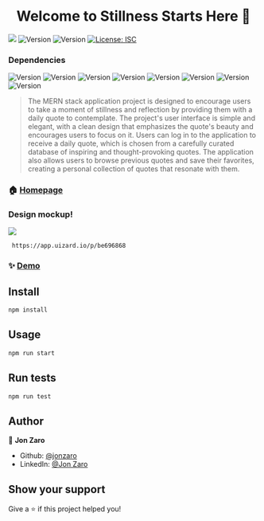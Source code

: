 <h1 align="center">Welcome to Stillness Starts Here 👋</h1>
<p>
<img src="https://img.shields.io/static/v1?label=Tested&message=PASS&color=green" />
  <img alt="Version" src="https://img.shields.io/badge/deployed-cyclic.sh-red.svg?cacheSeconds=2592000" />
    <img alt="Version" src="https://img.shields.io/badge/version-(1.0.01)-blue.svg?cacheSeconds=2592000" />

  <a href="#" target="_blank">
    <img alt="License: ISC" src="https://img.shields.io/badge/License-ISC-yellow.svg" />
  </a>
</p>
<h3>Dependencies</h3>
<p>
  <img alt="Version" src="https://img.shields.io/badge/axios--blue.svg?cacheSeconds=2592000" />
  <img alt="Version" src="https://img.shields.io/badge/React--9cf.svg?cacheSeconds=2592000" />
  <img alt="Version" src="https://img.shields.io/badge/bcrypt--green.svg?cacheSeconds=2592000" />
  <img alt="Version" src="https://img.shields.io/badge/dotenv--yellow.svg?cacheSeconds=2592000" />
  <img alt="Version" src="https://img.shields.io/badge/express--red.svg?cacheSeconds=2592000" />
  <img alt="Version" src="https://img.shields.io/badge/mongoose--purple.svg?cacheSeconds=2592000" />
   <img alt="Version" src="https://img.shields.io/badge/jsonwebtoken--green.svg?cacheSeconds=2592000" />
  <img alt="Version" src="https://img.shields.io/badge/node.js--blue.svg?cacheSeconds=2592000" />

</p>

> The MERN stack application project is designed to encourage users to take a moment of stillness and reflection by providing them with a daily quote to contemplate. The project's user interface is simple and elegant, with a clean design that emphasizes the quote's beauty and encourages users to focus on it.
Users can log in to the application to receive a daily quote, which is chosen from a carefully curated database of inspiring and thought-provoking quotes. The application also allows users to browse previous quotes and save their favorites, creating a personal collection of quotes that resonate with them.

### 🏠 [Homepage](User)

### Design mockup!
<img src="https://user-images.githubusercontent.com/66086245/230159055-97624a79-485f-413f-9bf6-ad91ee954e29.jpeg" />

     https://app.uizard.io/p/be696868

### ✨ [Demo](https://stillnessstartshere.cyclic.app)

## Install

```sh
npm install
```

## Usage

```sh
npm run start
```

## Run tests

```sh
npm run test
```

## Author

👤 **Jon Zaro**

* Github: [@jonzaro](https://github.com/jonzaro)
* LinkedIn: [@Jon Zaro](https://linkedin.com/in/jonzaro)

## Show your support

Give a ⭐️ if this project helped you!

